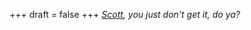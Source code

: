 
+++
draft = false
+++
_[Scott](http://en.wikiquote.org/wiki/Austin_Powers:_International_Man_of_Mystery), you just don't get it, do ya?_
